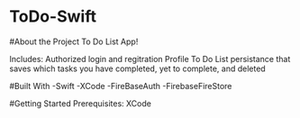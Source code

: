 # ToDo-Swift

#About the Project
To Do List App!




Includes:
Authorized login and regitration
Profile
To Do List persistance that saves which tasks you have completed, yet to complete, and deleted

#Built With
-Swift
-XCode
-FireBaseAuth
-FirebaseFireStore

#Getting Started
Prerequisites:
XCode


